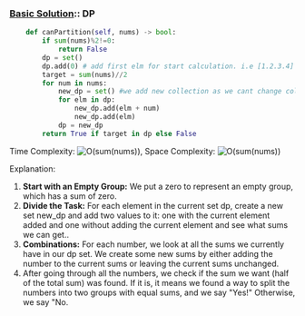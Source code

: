 ### [Basic Solution](/DynamicProgramming/SubsetSum/basic_sol.py):: DP

```python
    def canPartition(self, nums) -> bool:
        if sum(nums)%2!=0:
            return False
        dp = set()
        dp.add(0) # add first elm for start calculation. i.e [1.2.3.4] 0 +1. 0 +11. We need option to add elm itself to output.
        target = sum(nums)//2
        for num in nums: 
            new_dp = set() #we add new collection as we cant change collection that we are runnig on.
            for elm in dp: 
                new_dp.add(elm + num)
                new_dp.add(elm)
            dp = new_dp
        return True if target in dp else False 
```

Time Complexity: ![O(sum(nums))](<https://latex.codecogs.com/svg.image?\inline&space;O(sum(nums))>), Space Complexity: ![O(sum(nums))](<https://latex.codecogs.com/svg.image?\inline&space;O(sum(nums))>)

Explanation:
1) <b>Start with an Empty Group:</b> We put a zero  to represent an empty group,  which has a sum of zero.
2) <b>Divide the Task:</b> For each element in the current set dp, create a new set new_dp and add two values to it: one with the current element added and one without adding the current element and see what sums we can get..
3) <b>Combinations:</b> For each number, we look at all the sums we currently have in our dp set. We create some new sums by either adding the number to the current sums or leaving the current sums unchanged.
4) After going through all the numbers, we check if the sum we want (half of the total sum) was found. If it is, it means we found a way to split the numbers into two groups with equal sums, and we say "Yes!" Otherwise, we say "No.

